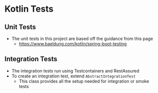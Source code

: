 # Kotlin Tests

## Unit Tests
- The unit tests in this project are based off the guidance from this page
  - https://www.baeldung.com/kotlin/spring-boot-testing

## Integration Tests
- The integration tests run using Testcontainers and RestAssured
- To create an integration test, extend `AbstractIntegrationTest`
  - This class provides all the setup needed for integration or smoke tests